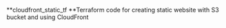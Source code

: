 **cloudfront_static_tf
**Terraform code for creating static website with S3 bucket and using CloudFront

